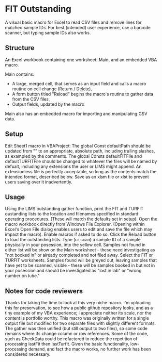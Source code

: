 # FIT Outstanding
A visual basic macro for Excel to read CSV files and remove lines for matched sample IDs. For best (intended) user experience, use a barcode scanner, but typing sample IDs also works.

## Structure
An Excel workbook containing one worksheet: Main, and an embedded VBA macro. 

Main contains: 
* A large, merged cell, that serves as an input field and calls a macro routine on cell change (Return / Delete),
* A form button titled "Reload" begins the macro's routine to gather data from the CSV files,
* Output fields, updated by the macro.

Main also has an embedded macro for importing and manipulating CSV data.

## Setup
Edit Sheet1 macro in VBAProject:
The global Const defaultPath should be updated from "<YOUR PATH HERE>" to an appropriate, absolute path, including trailing slashes, as exampled by the comments. 
The global Consts defaultFITFile and defaultTURFITFile should be changed to whatever the files will be named by defualt, including any extensions the user or LIMS might append. An extensionless file is perfectly acceptable, so long as the contents match the intended format, described below. 
Save as an xlsm file or xlst to prevent users saving over it inadvertently. 

## Usage
Using the LIMS outstanding gather function, print the FIT and TURFIT oustanding lists to the location and filenames specified in standard operating procedures. (These will match the defaults set in setup).
Open the macro workbook directly from Windows File Explorer. (Opening within Excel's Open File dialog enables users to edit and save the file which may impact the macro). Enable macros if asked to do so.
Click the Reload button to load the outstanding lists.
Type (or scan) a sample ID of a sample physically in your posession, into the yellow cell. Samples not found in either list will be show on the Main worksheet - these need investigating as "not booked in" or already completed and not filed away.
Select the FIT or TURFIT worksheets. Samples found will be greyed out, leaving samples that have yet to be scanned, visible - these will be samples booked in but not in your posession and should be investigated as "lost in lab" or "wrong number on tube." 

## Notes for code reviewers
Thanks for taking the time to look at this very niche macro. 
I'm uploading this for preservation, to see how a public github repository looks, and as a tiny example of my VBA experience; I appreciate neither its scale, nor the content is portfolio worthy. 
This macro was originally written for a single output file but modified for two separate files with slightly different formats. The gather was then unified (but still output to two files), so some code remains where ifs change column or row references.
Some of the code, such as CheckData could be refactored to reduce the repetition of processing lastFit then lastTurfit. Given the basic functionality, low-processing demand, and fact the macro works, no further work has been considered necessary.
